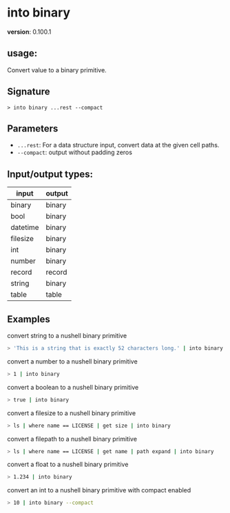 # into binary

**version**: 0.100.1

## **usage**:

Convert value to a binary primitive.

## Signature

`> into binary ...rest --compact`

## Parameters

- `...rest`: For a data structure input, convert data at the given cell paths.
- `--compact`: output without padding zeros

## Input/output types:

| input    | output |
| -------- | ------ |
| binary   | binary |
| bool     | binary |
| datetime | binary |
| filesize | binary |
| int      | binary |
| number   | binary |
| record   | record |
| string   | binary |
| table    | table  |

## Examples

convert string to a nushell binary primitive

```bash
> 'This is a string that is exactly 52 characters long.' | into binary
```

convert a number to a nushell binary primitive

```bash
> 1 | into binary
```

convert a boolean to a nushell binary primitive

```bash
> true | into binary
```

convert a filesize to a nushell binary primitive

```bash
> ls | where name == LICENSE | get size | into binary
```

convert a filepath to a nushell binary primitive

```bash
> ls | where name == LICENSE | get name | path expand | into binary
```

convert a float to a nushell binary primitive

```bash
> 1.234 | into binary
```

convert an int to a nushell binary primitive with compact enabled

```bash
> 10 | into binary --compact
```
